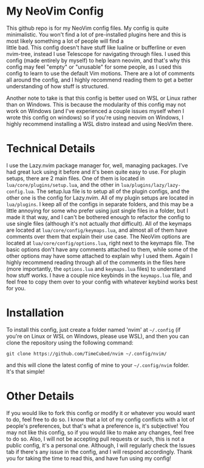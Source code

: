 # My NeoVim Config

This github repo is for my NeoVim config files. My config is quite minimalistic. You won't find a
lot of pre-installed plugins here and this is most likely something a lot of people will find a  
little bad. This config doesn't have stuff like lualine or bufferline or even nvim-tree, instead
I use Telescope for navigating through files. I used this config (made entirely by myself) to help
learn neovim, and that's why this config may feel "empty" or "unusable" for some people, as I used
this config to learn to use the default Vim motions. There are a lot of comments all around the
config, and I highly recommend reading them to get a better understanding of how stuff is 
structured.

Another note to take is that this config is better used on WSL or Linux rather than on Windows.
This is because the modularity of this config may not work on Windows (and I've experienced a 
couple issues myself when I wrote this config on windows) so if you're using neovim on Windows, I 
highly recommend installing a WSL distro instead and using NeoVim there.

# Technical Details

I use the Lazy.nvim package manager for, well, managing packages. I've had great luck using it before
and it's been quite easy to use. For plugin setups, there are 2 main files. One of them is located in
`lua/core/plugins/setup.lua`, and the other in `lua/plugins/lazy/lazy-config.lua`. The setup.lua file
is to setup all of the plugin configs, and the other one is the config for Lazy.nvim. All of my 
plugin setups are located in `lua/plugins`. I keep all of the configs in separate folders, and this
may be a little annoying for some who prefer using just single files in a folder, but I made it that
way, and I can't be bothered enough to refactor the config to use single files (although it's not
actually *that* difficult). All of the keymaps are located at `lua/core/config/keymaps.lua`, and
almost all of them have comments over them that explain their use case. The NeoVim options are
located at `lua/core/config/options.lua`, right next to the keymaps file. The basic options don't
have any comments attached to them, while some of the other options may have some attached to explain
why I used them. Again I highly recommend reading through all of the comments in the files here (more
importantly, the `options.lua` and `keymaps.lua` files) to understand how stuff works. I have a 
couple nice keybinds in the `keymaps.lua` file, and feel free to copy them over to your config with
whatever keybind works best for you.

# Installation

To install this config, just create a folder named 'nvim' at `~/.config` (if you're on Linux or WSL on
Windows, please use WSL), and then you can clone the repository using the following command:
```
git clone https://github.com/TimeCubed/nvim ~/.config/nvim/
```
and this will clone the latest config of mine to your `~/.config/nvim` folder. It's that simple!

# Other Details

If you would like to fork this config or modify it or whatever you would want to do, feel free to do
so. I know that a lot of my config conflicts with a lot of people's preferences, but that's what a
preference is, it's subjective! You may not like this config, so if you would like to make any
changes, feel free to do so. Also, I will not be accepting pull requests or such, this is not a
public config, it's a personal one. Although, I will regularly check the Issues tab if there's any
issue in the config, and I will respond accordingly. Thank you for taking the time to read this, and
have fun using my config!
